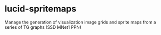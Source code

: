 # lucid-spritemaps
Manage the generation of visualization image grids and sprite maps from a series of TG graphs (SSD MNet1 PPN)
